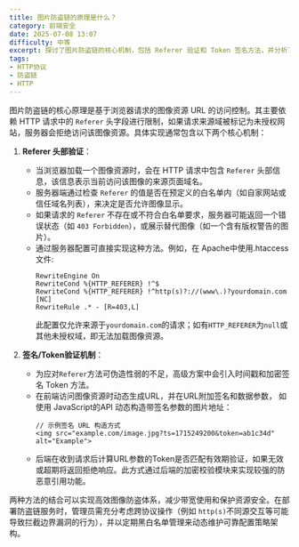 ```yaml
---
title: 图片防盗链的原理是什么？
category: 前端安全
date: 2025-07-08 13:07
difficulty: 中等
excerpt: 探讨了图片防盗链的核心机制，包括 Referer 验证和 Token 签名方法，并分析了其优缺点。
tags:
- HTTP协议
- 防盗链
- HTTP
---
```

图片防盗链的核心原理是基于浏览器请求的图像资源 URL 的访问控制。其主要依赖 HTTP 请求中的 `Referer` 头字段进行限制，如果请求来源域被标记为未授权网站，服务器会拒绝访问该图像资源。具体实现通常包含以下两个核心机制：

1. **Referer 头部验证**：
   - 当浏览器加载一个图像资源时，会在 HTTP 请求中包含 `Referer` 头部信息，该信息表示当前访问该图像的来源页面域名。
   - 服务器端通过检查 `Referer` 的值是否在预定义的白名单内（如自家网站或信任域名列表），来决定是否允许图像显示。
   - 如果请求的 `Referer` 不存在或不符合白名单要求，服务器可能返回一个错误状态（如 `403 Forbidden`），或展示替代图像（如一个含有版权警告的图片）。
   - 通过服务器配置可直接实现这种方法。例如，在 Apache中使用.htaccess 文件:
     ```
     RewriteEngine On
     RewriteCond %{HTTP_REFERER} !^$
     RewriteCond %{HTTP_REFERER} !^http(s)?://(www\.)?yourdomain.com [NC]
     RewriteRule .* - [R=403,L]
     ```
     此配置仅允许来源于`yourdomain.com`的请求；如有`HTTP_REFERER`为`null`或其他未授权域，即无法加载图像资源。

2. **签名/Token验证机制**：
   - 为应对`Referer`方法可伪造性弱的不足，高级方案中会引入时间戳和加密签名 Token 方法。
   - 在前端访问图像资源时动态生成URL，并在URL附加签名和数据参数， 如使用 JavaScript的API 动态构造带签名参数的图片地址：
     ```
     // 示例签名 URL 构造方式
     <img src="example.com/image.jpg?ts=1715249200&token=ab1c34d" alt="Example">
     ```
   - 后端在收到请求后计算URL参数的Token是否匹配有效期验证，如果无效或超期将返回拒绝响应。此方式通过后端的加密校验模块来实现较强的防恶意引用功能。

两种方法的结合可以实现高效图像防盗体系，减少带宽使用和保护资源安全。在部署防盗链服务时，管理员需充分考虑跨协议操作（例如 `http(s)`不同源交互等可能导致拦截边界漏洞的行为），并以定期黑白名单管理来动态维护可靠配置策略架构。
